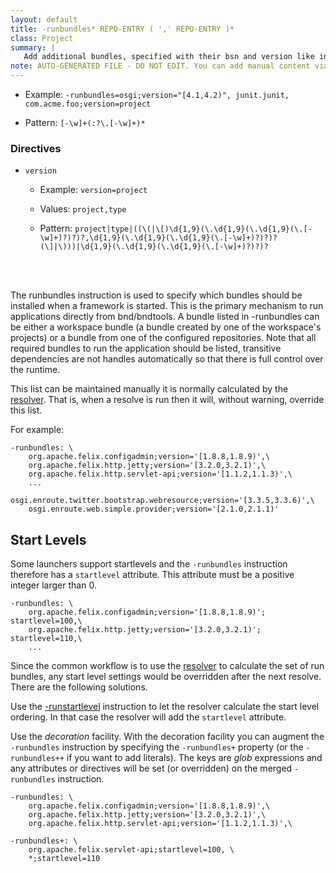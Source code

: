 ```yaml
---
layout: default
title: -runbundles* REPO-ENTRY ( ',' REPO-ENTRY )*
class: Project
summary: |
   Add additional bundles, specified with their bsn and version like in -buildpath, that are installed and started before the project is run.
note: AUTO-GENERATED FILE - DO NOT EDIT. You can add manual content via same filename in ext folder. 
---
```


- Example: `-runbundles=osgi;version="[4.1,4.2)", junit.junit, com.acme.foo;version=project`

- Pattern: `[-\w]+(:?\.[-\w]+)*`

### Directives ###

- `version`
  - Example: `version=project`

  - Values: `project,type`

  - Pattern: `project|type|((\(|\[)\d{1,9}(\.\d{1,9}(\.\d{1,9}(\.[-\w]+)?)?)?,\d{1,9}(\.\d{1,9}(\.\d{1,9}(\.[-\w]+)?)?)?(\]|\)))|\d{1,9}(\.\d{1,9}(\.\d{1,9}(\.[-\w]+)?)?)?`

<!-- Manual content from: ext/runbundles.md --><br /><br />

The runbundles instruction is used to specify which bundles should be installed when a framework is started. This is the primary mechanism to run applications directly from bnd/bndtools. A bundle listed in -runbundles can be either a workspace bundle (a bundle created by one of the workspace's projects) or a bundle from one of the configured repositories. Note that all required bundles to run the application should be listed, transitive dependencies are not handles automatically so that there is full control over the runtime.

This list can be maintained manually it is normally calculated by the [resolver][1]. That is, when a resolve is run then it will, without warning, override this list.

For example:

	-runbundles: \
		org.apache.felix.configadmin;version='[1.8.8,1.8.9)',\
		org.apache.felix.http.jetty;version='[3.2.0,3.2.1)',\
		org.apache.felix.http.servlet-api;version='[1.1.2,1.1.3)',\
		...
		osgi.enroute.twitter.bootstrap.webresource;version='[3.3.5,3.3.6)',\
		osgi.enroute.web.simple.provider;version='[2.1.0,2.1.1)'

## Start Levels

Some launchers support startlevels and the `-runbundles` instruction therefore has a `startlevel` attribute. This attribute
must be a positive integer larger than 0.

    -runbundles: \
		org.apache.felix.configadmin;version='[1.8.8,1.8.9)'; startlevel=100,\
		org.apache.felix.http.jetty;version='[3.2.0,3.2.1)'; startlevel=110,\
        ...

Since the common workflow is to use the [resolver][1] to calculate the set of run bundles, any start level settings
would be overridden after the next resolve. There are the following solutions.

Use the [-runstartlevel][2] instruction to let the resolver calculate the start level ordering. In that case the
resolver will add the `startlevel` attribute.

Use the _decoration_ facility. With the decoration facility you can augment the `-runbundles` instruction by
specifying the `-runbundles+` property (or the `-runbundles++` if you want to add literals). The keys are _glob_ expressions 
and any attributes or directives will be set (or overridden) on the merged `-runbundles` instruction.

	-runbundles: \
		org.apache.felix.configadmin;version='[1.8.8,1.8.9)',\
		org.apache.felix.http.jetty;version='[3.2.0,3.2.1)',\
		org.apache.felix.http.servlet-api;version='[1.1.2,1.1.3)',\

    -runbundles+: \
        org.apache.felix.servlet-api;startlevel=100, \
        *;startlevel=110

[1]: /chapters/250-resolving.html
[2]: runstartlevel.html
